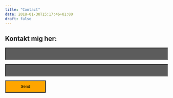 ```yaml
---
title: "Contact"
date: 2018-01-30T15:17:46+01:00
draft: false
---
```


## Kontakt mig her:

<form action="https://formspree.io/your@email.com"
      method="POST">
    <input type="text" name="Navn" class="navn"><br>
    <input type="email" name="e-mail"class="email"><br>
    <input type="submit" value="Send" class="sendknap"><br>
</form>


<style> form input {
    background-color: white;
    font-family: arial;
    color: black;
    }
    .sendknap {
        background-color: orange;
        height: 3em; 
        width: 10em;
        margin-top: 1em;
        }
    .email{
        background-color: #5c5c5c;
        height: 3em; 
        width: 40em;
        margin-top: 1em;
        }  
    .navn {
        background-color: #5c5c5c;
        height: 3em; 
        width: 40em;
        }        
</style>